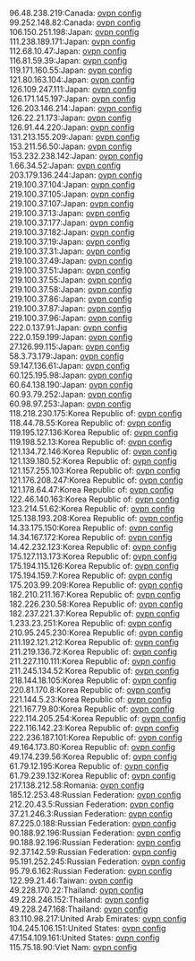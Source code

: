 96.48.238.219:Canada: [ovpn config](vpn/96_48_238_219.ovpn)  
99.252.148.82:Canada: [ovpn config](vpn/99_252_148_82.ovpn)  
106.150.251.198:Japan: [ovpn config](vpn/106_150_251_198.ovpn)  
111.238.189.171:Japan: [ovpn config](vpn/111_238_189_171.ovpn)  
112.68.10.47:Japan: [ovpn config](vpn/112_68_10_47.ovpn)  
116.81.59.39:Japan: [ovpn config](vpn/116_81_59_39.ovpn)  
119.171.160.55:Japan: [ovpn config](vpn/119_171_160_55.ovpn)  
121.80.163.104:Japan: [ovpn config](vpn/121_80_163_104.ovpn)  
126.109.247.111:Japan: [ovpn config](vpn/126_109_247_111.ovpn)  
126.171.145.197:Japan: [ovpn config](vpn/126_171_145_197.ovpn)  
126.203.146.214:Japan: [ovpn config](vpn/126_203_146_214.ovpn)  
126.22.21.173:Japan: [ovpn config](vpn/126_22_21_173.ovpn)  
126.91.44.220:Japan: [ovpn config](vpn/126_91_44_220.ovpn)  
131.213.155.209:Japan: [ovpn config](vpn/131_213_155_209.ovpn)  
153.211.56.50:Japan: [ovpn config](vpn/153_211_56_50.ovpn)  
153.232.238.142:Japan: [ovpn config](vpn/153_232_238_142.ovpn)  
1.66.34.52:Japan: [ovpn config](vpn/1_66_34_52.ovpn)  
203.179.136.244:Japan: [ovpn config](vpn/203_179_136_244.ovpn)  
219.100.37.104:Japan: [ovpn config](vpn/219_100_37_104.ovpn)  
219.100.37.105:Japan: [ovpn config](vpn/219_100_37_105.ovpn)  
219.100.37.107:Japan: [ovpn config](vpn/219_100_37_107.ovpn)  
219.100.37.13:Japan: [ovpn config](vpn/219_100_37_13.ovpn)  
219.100.37.177:Japan: [ovpn config](vpn/219_100_37_177.ovpn)  
219.100.37.182:Japan: [ovpn config](vpn/219_100_37_182.ovpn)  
219.100.37.19:Japan: [ovpn config](vpn/219_100_37_19.ovpn)  
219.100.37.31:Japan: [ovpn config](vpn/219_100_37_31.ovpn)  
219.100.37.49:Japan: [ovpn config](vpn/219_100_37_49.ovpn)  
219.100.37.51:Japan: [ovpn config](vpn/219_100_37_51.ovpn)  
219.100.37.55:Japan: [ovpn config](vpn/219_100_37_55.ovpn)  
219.100.37.58:Japan: [ovpn config](vpn/219_100_37_58.ovpn)  
219.100.37.86:Japan: [ovpn config](vpn/219_100_37_86.ovpn)  
219.100.37.87:Japan: [ovpn config](vpn/219_100_37_87.ovpn)  
219.100.37.96:Japan: [ovpn config](vpn/219_100_37_96.ovpn)  
222.0.137.91:Japan: [ovpn config](vpn/222_0_137_91.ovpn)  
222.0.159.199:Japan: [ovpn config](vpn/222_0_159_199.ovpn)  
27.126.99.115:Japan: [ovpn config](vpn/27_126_99_115.ovpn)  
58.3.73.179:Japan: [ovpn config](vpn/58_3_73_179.ovpn)  
59.147.136.61:Japan: [ovpn config](vpn/59_147_136_61.ovpn)  
60.125.195.98:Japan: [ovpn config](vpn/60_125_195_98.ovpn)  
60.64.138.190:Japan: [ovpn config](vpn/60_64_138_190.ovpn)  
60.93.79.252:Japan: [ovpn config](vpn/60_93_79_252.ovpn)  
60.98.97.253:Japan: [ovpn config](vpn/60_98_97_253.ovpn)  
118.218.230.175:Korea Republic of: [ovpn config](vpn/118_218_230_175.ovpn)  
118.44.78.55:Korea Republic of: [ovpn config](vpn/118_44_78_55.ovpn)  
119.195.127.136:Korea Republic of: [ovpn config](vpn/119_195_127_136.ovpn)  
119.198.52.13:Korea Republic of: [ovpn config](vpn/119_198_52_13.ovpn)  
121.134.72.146:Korea Republic of: [ovpn config](vpn/121_134_72_146.ovpn)  
121.139.180.52:Korea Republic of: [ovpn config](vpn/121_139_180_52.ovpn)  
121.157.255.103:Korea Republic of: [ovpn config](vpn/121_157_255_103.ovpn)  
121.176.208.247:Korea Republic of: [ovpn config](vpn/121_176_208_247.ovpn)  
121.178.64.47:Korea Republic of: [ovpn config](vpn/121_178_64_47.ovpn)  
122.46.140.163:Korea Republic of: [ovpn config](vpn/122_46_140_163.ovpn)  
123.214.51.62:Korea Republic of: [ovpn config](vpn/123_214_51_62.ovpn)  
125.138.193.208:Korea Republic of: [ovpn config](vpn/125_138_193_208.ovpn)  
14.33.175.150:Korea Republic of: [ovpn config](vpn/14_33_175_150.ovpn)  
14.34.167.172:Korea Republic of: [ovpn config](vpn/14_34_167_172.ovpn)  
14.42.232.123:Korea Republic of: [ovpn config](vpn/14_42_232_123.ovpn)  
175.127.113.173:Korea Republic of: [ovpn config](vpn/175_127_113_173.ovpn)  
175.194.115.126:Korea Republic of: [ovpn config](vpn/175_194_115_126.ovpn)  
175.194.159.7:Korea Republic of: [ovpn config](vpn/175_194_159_7.ovpn)  
175.203.99.209:Korea Republic of: [ovpn config](vpn/175_203_99_209.ovpn)  
182.210.211.167:Korea Republic of: [ovpn config](vpn/182_210_211_167.ovpn)  
182.226.230.58:Korea Republic of: [ovpn config](vpn/182_226_230_58.ovpn)  
182.237.221.37:Korea Republic of: [ovpn config](vpn/182_237_221_37.ovpn)  
1.233.23.251:Korea Republic of: [ovpn config](vpn/1_233_23_251.ovpn)  
210.95.245.230:Korea Republic of: [ovpn config](vpn/210_95_245_230.ovpn)  
211.192.121.212:Korea Republic of: [ovpn config](vpn/211_192_121_212.ovpn)  
211.219.136.72:Korea Republic of: [ovpn config](vpn/211_219_136_72.ovpn)  
211.227.110.111:Korea Republic of: [ovpn config](vpn/211_227_110_111.ovpn)  
211.245.134.52:Korea Republic of: [ovpn config](vpn/211_245_134_52.ovpn)  
218.144.18.105:Korea Republic of: [ovpn config](vpn/218_144_18_105.ovpn)  
220.81.170.8:Korea Republic of: [ovpn config](vpn/220_81_170_8.ovpn)  
221.144.5.23:Korea Republic of: [ovpn config](vpn/221_144_5_23.ovpn)  
221.167.79.80:Korea Republic of: [ovpn config](vpn/221_167_79_80.ovpn)  
222.114.205.254:Korea Republic of: [ovpn config](vpn/222_114_205_254.ovpn)  
222.116.142.23:Korea Republic of: [ovpn config](vpn/222_116_142_23.ovpn)  
222.236.187.101:Korea Republic of: [ovpn config](vpn/222_236_187_101.ovpn)  
49.164.173.80:Korea Republic of: [ovpn config](vpn/49_164_173_80.ovpn)  
49.174.239.56:Korea Republic of: [ovpn config](vpn/49_174_239_56.ovpn)  
61.79.12.195:Korea Republic of: [ovpn config](vpn/61_79_12_195.ovpn)  
61.79.239.132:Korea Republic of: [ovpn config](vpn/61_79_239_132.ovpn)  
217.138.212.58:Romania: [ovpn config](vpn/217_138_212_58.ovpn)  
185.12.253.48:Russian Federation: [ovpn config](vpn/185_12_253_48.ovpn)  
212.20.43.5:Russian Federation: [ovpn config](vpn/212_20_43_5.ovpn)  
37.21.246.3:Russian Federation: [ovpn config](vpn/37_21_246_3.ovpn)  
87.225.0.188:Russian Federation: [ovpn config](vpn/87_225_0_188.ovpn)  
90.188.92.196:Russian Federation: [ovpn config](vpn/90_188_92_196.ovpn)  
90.188.92.196:Russian Federation: [ovpn config](vpn/90_188_92_196.ovpn)  
92.37.142.59:Russian Federation: [ovpn config](vpn/92_37_142_59.ovpn)  
95.191.252.245:Russian Federation: [ovpn config](vpn/95_191_252_245.ovpn)  
95.79.6.162:Russian Federation: [ovpn config](vpn/95_79_6_162.ovpn)  
122.99.21.46:Taiwan: [ovpn config](vpn/122_99_21_46.ovpn)  
49.228.170.22:Thailand: [ovpn config](vpn/49_228_170_22.ovpn)  
49.228.246.152:Thailand: [ovpn config](vpn/49_228_246_152.ovpn)  
49.228.247.168:Thailand: [ovpn config](vpn/49_228_247_168.ovpn)  
83.110.98.217:United Arab Emirates: [ovpn config](vpn/83_110_98_217.ovpn)  
104.245.106.151:United States: [ovpn config](vpn/104_245_106_151.ovpn)  
47.154.109.161:United States: [ovpn config](vpn/47_154_109_161.ovpn)  
115.75.18.90:Viet Nam: [ovpn config](vpn/115_75_18_90.ovpn)  
